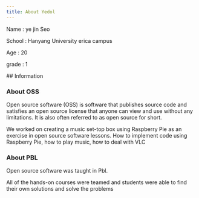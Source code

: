 ```yaml
---
title: About Yedol
---
```


Name : ye jin Seo 
<p>School : Hanyang University erica campus
<p>Age : 20
<p>grade : 1


<p>## Information

### About OSS
Open source software (OSS) is software that publishes source code and satisfies an open source license that anyone can view and use without any limitations. It is also often referred to as open source for short.
<p>We worked on creating a music set-top box using Raspberry Pie as an exercise in open source software lessons.
How to implement code using Raspberry Pie, how to play music, how to deal with VLC


### About PBL
Open source software was taught in Pbl. 
<p>All of the hands-on courses were teamed and students were able to find their own solutions and solve the problems

